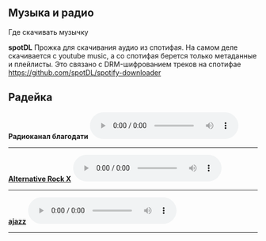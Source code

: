 ## Музыка и радио

Где скачивать музычку

**spotDL**
Прожка для скачивания аудио из спотифая. На самом деле скачивается с youtube music, а со спотифая берется только метаданные и плейлисты. Это связано с DRM-шифрованием треков на спотифае
https://github.com/spotDL/spotify-downloader


## Радейка

**Радиоканал благодати**
<audio controls="" name="media"><source src="https://noasrv.caster.fm:10001/stream" type="audio/mpeg"></audio>

---

[**Alternative Rock X**](http://prmstrm.1.fm:8000/x)
<audio controls="" name="media"><source src="https://strm112.1.fm/x_mobile_mp3?aw_0_req.gdpr=true" type="audio/mpeg"></audio>

---

[**ajazz**](http://prmstrm.1.fm:8000/ajazz)
<audio controls="" name="media"><source src="http://prmstrm.1.fm:8000/ajazz" type="audio/mpeg"></audio>


---



